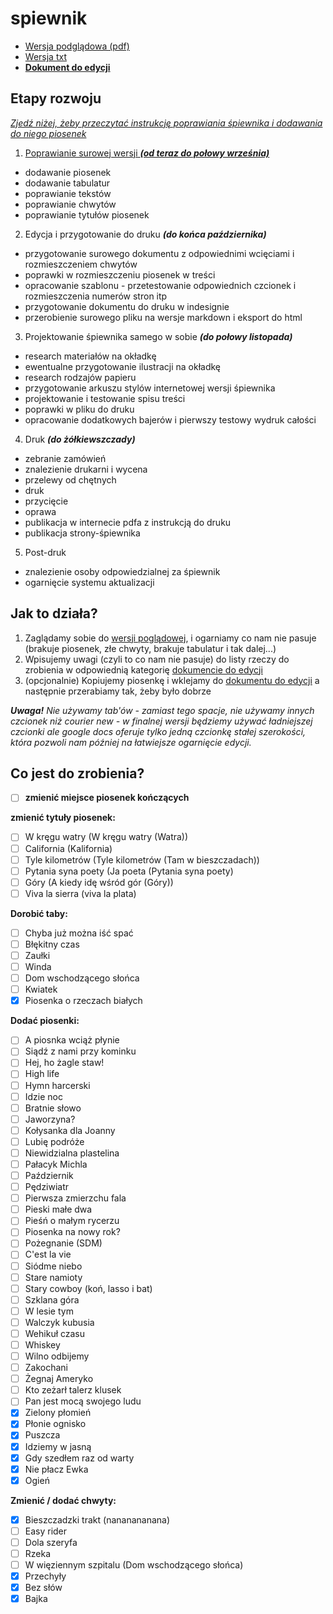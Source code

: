 # spiewnik

- [Wersja podglądowa (pdf)](https://www.dropbox.com/s/9ya7aeh9y9g6wjf/spiewnik.pdf?dl=0)
- [Wersja txt](https://github.com/iansowinski/spiewnik/blob/master/spiewnik.txt)
- **[Dokument do edycji](https://docs.google.com/document/d/1uRUAUEv_SaCI_815sAskEVCUBoUeLJSJrEcUolSJ8Oc/edit?usp=sharing)**

## Etapy rozwoju

[_Zjedź niżej, żeby przeczytać instrukcję poprawiania śpiewnika i dodawania do niego piosenek_](](https://github.com/iansowinski/spiewnik#jak-to-działa))

1. [Poprawianie surowej wersji **_(od teraz do połowy września)_**](https://github.com/iansowinski/spiewnik#jak-to-działa)

  - dodawanie piosenek
  - dodawanie tabulatur
  - poprawianie tekstów
  - poprawianie chwytów
  - poprawianie tytułów piosenek

2. Edycja i przygotowanie do druku **_(do końca października)_**

  - przygotowanie surowego dokumentu z odpowiednimi wcięciami i rozmieszczeniem chwytów
  - poprawki w rozmieszczeniu piosenek w treści
  - opracowanie szablonu - przetestowanie odpowiednich czcionek i rozmieszczenia numerów stron itp
  - przygotowanie dokumentu do druku w indesignie
  - przerobienie surowego pliku na wersje markdown i eksport do html

3. Projektowanie śpiewnika samego w sobie **_(do połowy listopada)_**

  - research materiałów na okładkę
  - ewentualne przygotowanie ilustracji na okładkę
  - research rodzajów papieru
  - przygotowanie arkuszu stylów internetowej wersji śpiewnika
  - projektowanie i testowanie spisu treści
  - poprawki w pliku do druku
  - opracowanie dodatkowych bajerów i pierwszy testowy wydruk całości

4. Druk **_(do żółkiewszczady)_**

  - zebranie zamówień
  - znalezienie drukarni i wycena
  - przelewy od chętnych
  - druk
  - przycięcie
  - oprawa
  - publikacja w internecie pdfa z instrukcją do druku
  - publikacja strony-śpiewnika

5. Post-druk

  - znalezienie osoby odpowiedzialnej za śpiewnik
  - ogarnięcie systemu aktualizacji

## Jak to działa?

1. Zaglądamy sobie do [wersji poglądowej](https://www.dropbox.com/s/9ya7aeh9y9g6wjf/spiewnik.pdf?dl=0), i ogarniamy co nam nie pasuje (brakuje piosenek, złe chwyty, brakuje tabulatur i tak dalej...)
2. Wpisujemy uwagi (czyli to co nam nie pasuje) do listy rzeczy do zrobienia w odpowiednią kategorię [dokumencie do edycji](https://docs.google.com/document/d/1uRUAUEv_SaCI_815sAskEVCUBoUeLJSJrEcUolSJ8Oc/edit?usp=sharing)
3. (opcjonalnie) Kopiujemy piosenkę i wklejamy do [dokumentu do edycji](https://docs.google.com/document/d/1uRUAUEv_SaCI_815sAskEVCUBoUeLJSJrEcUolSJ8Oc/edit?usp=sharing) a następnie przerabiamy tak, żeby było dobrze

**_Uwaga!_** _Nie używamy tab'ów - zamiast tego spacje, nie używamy innych czcionek niż courier new - w finalnej wersji będziemy używać ładniejszej czcionki ale google docs oferuje tylko jedną czcionkę stałej szerokości, która pozwoli nam później na łatwiejsze ogarnięcie edycji._

## Co jest do zrobienia?

- [ ] **zmienić miejsce piosenek kończących**

**zmienić tytuły piosenek:**

- [ ] W kręgu watry (W kręgu watry (Watra))
- [ ] California (Kalifornia)
- [ ] Tyle kilometrów (Tyle kilometrów (Tam w bieszczadach))
- [ ] Pytania syna poety (Ja poeta (Pytania syna poety)
- [ ] Góry (A kiedy idę wśród gór (Góry))
- [ ] Viva la sierra (viva la plata)

**Dorobić taby:**

- [ ] Chyba już można iść spać
- [ ] Błękitny czas
- [ ] Zaułki
- [ ] Winda
- [ ] Dom wschodzącego słońca
- [ ] Kwiatek
- [x] Piosenka o rzeczach białych

**Dodać piosenki:**

- [ ] A piosnka wciąż płynie
- [ ] Siądź z nami przy kominku
- [ ] Hej, ho żagle staw!
- [ ] High life
- [ ] Hymn harcerski
- [ ] Idzie noc
- [ ] Bratnie słowo
- [ ] Jaworzyna?
- [ ] Kołysanka dla Joanny
- [ ] Lubię podróże
- [ ] Niewidzialna plastelina
- [ ] Pałacyk Michla
- [ ] Październik
- [ ] Pędziwiatr
- [ ] Pierwsza zmierzchu fala
- [ ] Pieski małe dwa
- [ ] Pieśń o małym rycerzu
- [ ] Piosenka na nowy rok?
- [ ] Pożegnanie (SDM)
- [ ] C'est la vie
- [ ] Siódme niebo
- [ ] Stare namioty
- [ ] Stary cowboy (koń, lasso i bat)
- [ ] Szklana góra
- [ ] W lesie tym
- [ ] Walczyk kubusia
- [ ] Wehikuł czasu
- [ ] Whiskey
- [ ] Wilno odbijemy
- [ ] Zakochani
- [ ] Żegnaj Ameryko
- [ ] Kto zeżarł talerz klusek
- [ ] Pan jest mocą swojego ludu
- [x] Zielony płomień
- [x] Płonie ognisko
- [x] Puszcza
- [x] Idziemy w jasną
- [x] Gdy szedłem raz od warty
- [x] Nie płacz Ewka
- [x] Ogień

**Zmienić / dodać chwyty:**

- [x] Bieszczadzki trakt (nananananana)
- [ ] Easy rider
- [ ] Dola szeryfa
- [ ] Rzeka
- [ ] W więziennym szpitalu (Dom wschodzącego słońca)
- [x] Przechyły
- [x] Bez słów
- [x] Bajka

